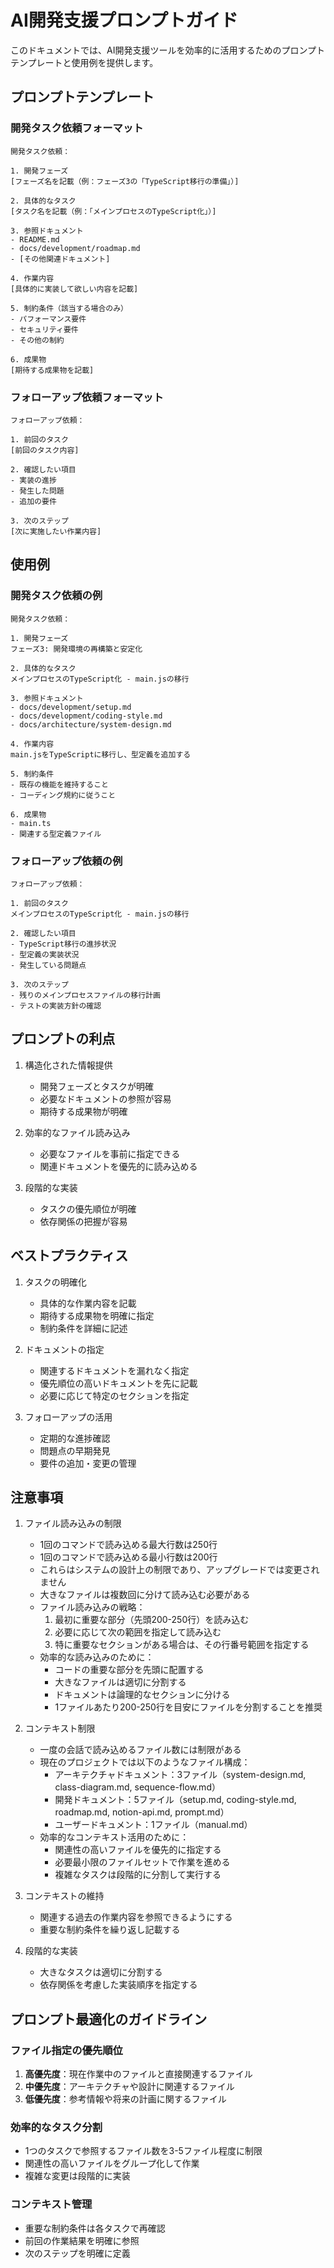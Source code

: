 # AI開発支援プロンプトガイド

このドキュメントでは、AI開発支援ツールを効率的に活用するためのプロンプトテンプレートと使用例を提供します。

## プロンプトテンプレート

### 開発タスク依頼フォーマット

```
開発タスク依頼：

1. 開発フェーズ
[フェーズ名を記載（例：フェーズ3の「TypeScript移行の準備」）]

2. 具体的なタスク
[タスク名を記載（例：「メインプロセスのTypeScript化」）]

3. 参照ドキュメント
- README.md
- docs/development/roadmap.md
- [その他関連ドキュメント]

4. 作業内容
[具体的に実装して欲しい内容を記載]

5. 制約条件（該当する場合のみ）
- パフォーマンス要件
- セキュリティ要件
- その他の制約

6. 成果物
[期待する成果物を記載]
```

### フォローアップ依頼フォーマット

```
フォローアップ依頼：

1. 前回のタスク
[前回のタスク内容]

2. 確認したい項目
- 実装の進捗
- 発生した問題
- 追加の要件

3. 次のステップ
[次に実施したい作業内容]
```

## 使用例

### 開発タスク依頼の例

```
開発タスク依頼：

1. 開発フェーズ
フェーズ3: 開発環境の再構築と安定化

2. 具体的なタスク
メインプロセスのTypeScript化 - main.jsの移行

3. 参照ドキュメント
- docs/development/setup.md
- docs/development/coding-style.md
- docs/architecture/system-design.md

4. 作業内容
main.jsをTypeScriptに移行し、型定義を追加する

5. 制約条件
- 既存の機能を維持すること
- コーディング規約に従うこと

6. 成果物
- main.ts
- 関連する型定義ファイル
```

### フォローアップ依頼の例

```
フォローアップ依頼：

1. 前回のタスク
メインプロセスのTypeScript化 - main.jsの移行

2. 確認したい項目
- TypeScript移行の進捗状況
- 型定義の実装状況
- 発生している問題点

3. 次のステップ
- 残りのメインプロセスファイルの移行計画
- テストの実装方針の確認
```

## プロンプトの利点

1. 構造化された情報提供
   - 開発フェーズとタスクが明確
   - 必要なドキュメントの参照が容易
   - 期待する成果物が明確

2. 効率的なファイル読み込み
   - 必要なファイルを事前に指定できる
   - 関連ドキュメントを優先的に読み込める

3. 段階的な実装
   - タスクの優先順位が明確
   - 依存関係の把握が容易

## ベストプラクティス

1. タスクの明確化
   - 具体的な作業内容を記載
   - 期待する成果物を明確に指定
   - 制約条件を詳細に記述

2. ドキュメントの指定
   - 関連するドキュメントを漏れなく指定
   - 優先順位の高いドキュメントを先に記載
   - 必要に応じて特定のセクションを指定

3. フォローアップの活用
   - 定期的な進捗確認
   - 問題点の早期発見
   - 要件の追加・変更の管理

## 注意事項

1. ファイル読み込みの制限
   - 1回のコマンドで読み込める最大行数は250行
   - 1回のコマンドで読み込める最小行数は200行
   - これらはシステムの設計上の制限であり、アップグレードでは変更されません
   - 大きなファイルは複数回に分けて読み込む必要がある
   - ファイル読み込みの戦略：
     1. 最初に重要な部分（先頭200-250行）を読み込む
     2. 必要に応じて次の範囲を指定して読み込む
     3. 特に重要なセクションがある場合は、その行番号範囲を指定する
   - 効率的な読み込みのために：
     - コードの重要な部分を先頭に配置する
     - 大きなファイルは適切に分割する
     - ドキュメントは論理的なセクションに分ける
     - 1ファイルあたり200-250行を目安にファイルを分割することを推奨

2. コンテキスト制限
   - 一度の会話で読み込めるファイル数には制限がある
   - 現在のプロジェクトでは以下のようなファイル構成：
     - アーキテクチャドキュメント：3ファイル（system-design.md, class-diagram.md, sequence-flow.md）
     - 開発ドキュメント：5ファイル（setup.md, coding-style.md, roadmap.md, notion-api.md, prompt.md）
     - ユーザードキュメント：1ファイル（manual.md）
   - 効率的なコンテキスト活用のために：
     - 関連性の高いファイルを優先的に指定する
     - 必要最小限のファイルセットで作業を進める
     - 複雑なタスクは段階的に分割して実行する

3. コンテキストの維持
   - 関連する過去の作業内容を参照できるようにする
   - 重要な制約条件を繰り返し記載する

4. 段階的な実装
   - 大きなタスクは適切に分割する
   - 依存関係を考慮した実装順序を指定する

## プロンプト最適化のガイドライン

### ファイル指定の優先順位
1. **高優先度**：現在作業中のファイルと直接関連するファイル
2. **中優先度**：アーキテクチャや設計に関連するファイル
3. **低優先度**：参考情報や将来の計画に関するファイル

### 効率的なタスク分割
- 1つのタスクで参照するファイル数を3-5ファイル程度に制限
- 関連性の高いファイルをグループ化して作業
- 複雑な変更は段階的に実装

### コンテキスト管理
- 重要な制約条件は各タスクで再確認
- 前回の作業結果を明確に参照
- 次のステップを明確に定義 